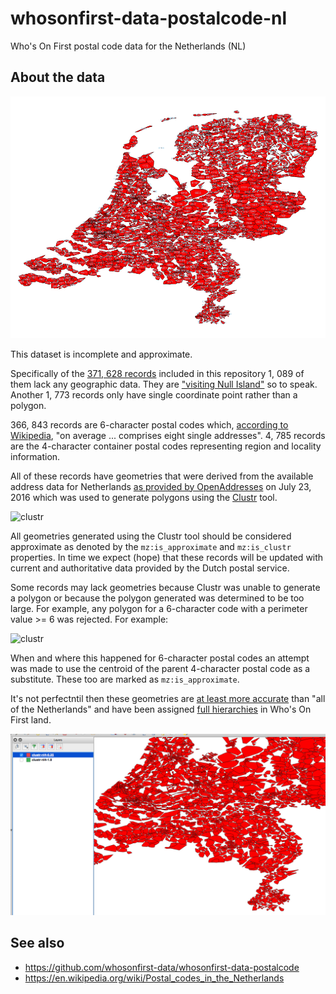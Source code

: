 # whosonfirst-data-postalcode-nl

Who's On First postal code data for the Netherlands (NL)

## About the data

![clustr](images/nl-oa-clustr.png)

This dataset is incomplete and approximate.

Specifically of the [371, 628 records](data) included in this repository 1, 089 of them lack any geographic data. They are ["visiting Null Island"](https://whosonfirst.mapzen.com/spelunker/nullisland/?iso=nl) so to speak. Another 1, 773 records only have single coordinate point rather than a polygon.

366, 843 records are 6-character postal codes which, [according to Wikipedia](https://en.wikipedia.org/wiki/Postal_codes_in_the_Netherlands), "on average ... comprises eight single addresses". 4, 785 records are the 4-character container postal codes representing region and locality information.

All of these records have geometries that were derived from the available address data for Netherlands [as provided by OpenAddresses](https://results.openaddresses.io/) on July 23, 2016 which was used to generate polygons using the [Clustr](https://github.com/whosonfirst/Clustr) tool.

![clustr](images/nl-oa-clustr-6.png)

All geometries generated using the Clustr tool should be considered approximate as denoted by the `mz:is_approximate` and `mz:is_clustr` properties. In time we expect (hope) that these records will be updated with current and authoritative data provided by the Dutch postal service.

Some records may lack geometries because Clustr was unable to generate a polygon or because the polygon generated was determined to be too large. For example, any polygon for a 6-character code with a perimeter value >= 6 was rejected. For example:

![clustr](images/nl-oa-clustr-toobig.png)

When and where this happened for 6-character postal codes an attempt was made to use the centroid of the parent 4-character postal code as a substitute. These too are marked as `mz:is_approximate`.

It's not perfectntil then these geometries are [at least more accurate](https://whosonfirst.mapzen.com/spelunker/id/538956389/) than "all of the Netherlands" and have been assigned [full hierarchies](https://whosonfirst.mapzen.com/spelunker/id/101751893/descendants/?exclude=nullisland&placetype=postalcode) in Who's On First land.

![clustr](images/nl-oa-clustr-detail.png)

## See also

* https://github.com/whosonfirst-data/whosonfirst-data-postalcode
* https://en.wikipedia.org/wiki/Postal_codes_in_the_Netherlands
